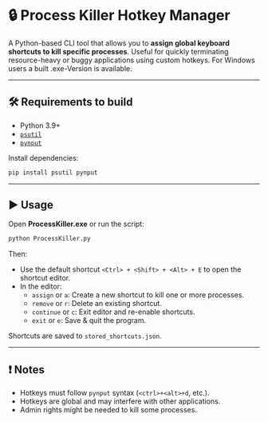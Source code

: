 # 🔒 Process Killer Hotkey Manager

A Python-based CLI tool that allows you to **assign global keyboard shortcuts to kill specific processes**. Useful for quickly terminating resource-heavy or buggy applications using custom hotkeys. For Windows users a built .exe-Version is available. 

---


## 🛠 Requirements to build

- Python 3.9+
- [`psutil`](https://pypi.org/project/psutil/)
- [`pynput`](https://pypi.org/project/pynput/)

Install dependencies:
```bash
pip install psutil pynput
```

---

## ▶️ Usage

Open **ProcessKiller.exe** or run the script:

```bash
python ProcessKiller.py
```

Then:
- Use the default shortcut `<Ctrl> + <Shift> + <Alt> + E` to open the shortcut editor.
- In the editor:
  - `assign` or `a`: Create a new shortcut to kill one or more processes.
  - `remove` or `r`: Delete an existing shortcut.
  - `continue` or `c`: Exit editor and re-enable shortcuts.
  - `exit` or `e`: Save & quit the program.

Shortcuts are saved to `stored_shortcuts.json`.


---

## ❗ Notes

- Hotkeys must follow `pynput` syntax (`<ctrl>+<alt>+d`, etc.).
- Hotkeys are global and may interfere with other applications.
- Admin rights might be needed to kill some processes.